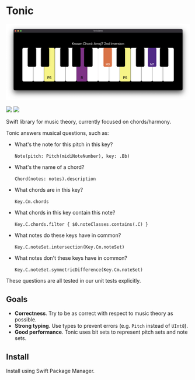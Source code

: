 # Tonic

<img src="demo.png" alt="Demo" />

[![](https://img.shields.io/endpoint?url=https%3A%2F%2Fswiftpackageindex.com%2Fapi%2Fpackages%2FAudioKit%2FTonic%2Fbadge%3Ftype%3Dswift-versions)](https://swiftpackageindex.com/AudioKit/Tonic)
[![](https://img.shields.io/endpoint?url=https%3A%2F%2Fswiftpackageindex.com%2Fapi%2Fpackages%2FAudioKit%2FTonic%2Fbadge%3Ftype%3Dplatforms)](https://swiftpackageindex.com/AudioKit/Tonic)

Swift library for music theory, currently focused on chords/harmony.

Tonic answers musical questions, such as:

- What's the note for this pitch in this key? 

    `Note(pitch: Pitch(midiNoteNumber), key: .Bb)`

- What's the name of a chord? 

    `Chord(notes: notes).description`

- What chords are in this key? 

    `Key.Cm.chords`

- What chords in this key contain this note? 

    `Key.C.chords.filter { $0.noteClasses.contains(.C) }`

- What notes do these keys have in common?  

    `Key.C.noteSet.intersection(Key.Cm.noteSet)`

- What notes don't these keys have in common? 

    `Key.C.noteSet.symmetricDifference(Key.Cm.noteSet)`

These questions are all tested in our unit tests explicitly.

## Goals

- **Correctness**. Try to be as correct with respect to music theory as possible.
- **Strong typing**. Use types to prevent errors (e.g. `Pitch` instead of `UInt8`).
- **Good performance**. Tonic uses bit sets to represent pitch sets and note sets.

## Install

Install using Swift Package Manager.
